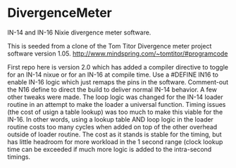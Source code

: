 # DivergenceMeter
IN-14 and IN-16 Nixie divergence meter software. 

This is seeded from a clone of the Tom Titor Divergence meter project software version 1.05. http://www.mindspring.com/~tomtitor/#programcode

First repo here is version 2.0 which has added a compiler directive to toggle for an IN-14 nixue or for an IN-16 at compile time. 
Use a #DEFINE IN16 to enable IN-16 logic which just remaps the pins in the software.  Comment-out the N16 define to direct the build to deliver normal IN-14 behavior. A few other tweaks were made. The loop logic was changed for the IN-14 loader routine in an attempt to make the loader a universal function. Timing issues (the cost of usign a table lookup) was too much to make this viable for the IN-16. In other words, using a lookup table AND loop logic in the loader routine costs too many cycles when added on top of the other overhead outside of loader routine. The cost as it stands is stable for the timing, but has little headroom for more workload in the 1 second range (clock lookup time can be exceeded if much more logic is added to the intra-second timings.

